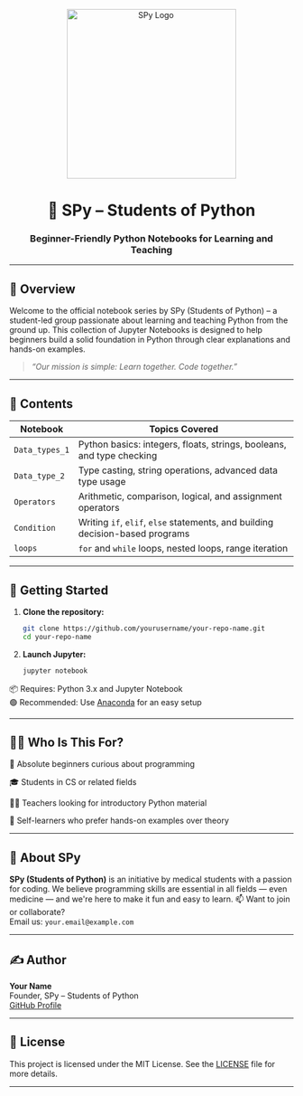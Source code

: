 
<p align="center">
  <img src="IMG_20250530_233423_934.jpg" alt="SPy Logo" width="300">
</p>

<h1 align="center">🐍 SPy – Students of Python</h1>
<h3 align="center">Beginner-Friendly Python Notebooks for Learning and Teaching</h3>

---

## 📘 Overview

Welcome to the official notebook series by SPy (Students of Python) – a student-led group passionate about learning and teaching Python from the ground up. This collection of Jupyter Notebooks is designed to help beginners build a solid foundation in Python through clear explanations and hands-on examples.

> _“Our mission is simple: Learn together. Code together.”_

---

## 📁 Contents

| Notebook         | Topics Covered                                                                 |
|------------------|---------------------------------------------------------------------------------|
| `Data_types_1`   | Python basics: integers, floats, strings, booleans, and type checking          |
| `Data_type_2`    | Type casting, string operations, advanced data type usage                      |
| `Operators`      | Arithmetic, comparison, logical, and assignment operators                      |
| `Condition`      | Writing `if`, `elif`, `else` statements, and building decision-based programs  |
| `loops`          | `for` and `while` loops, nested loops, range iteration                         |

---

## 🚀 Getting Started

1. **Clone the repository:**
   ```bash
   git clone https://github.com/yourusername/your-repo-name.git
   cd your-repo-name
   ```

2. **Launch Jupyter:**
   ```bash
   jupyter notebook
   ```

📦 Requires: Python 3.x and Jupyter Notebook  
🟢 Recommended: Use [Anaconda](https://www.anaconda.com/) for an easy setup

---

## 👩‍🏫 Who Is This For?

🧒 Absolute beginners curious about programming

🎓 Students in CS or related fields

👨‍🏫 Teachers looking for introductory Python material

🧠 Self-learners who prefer hands-on examples over theory

---

## 👥 About SPy

**SPy (Students of Python)** is an initiative by medical students with a passion for coding. We believe programming skills are essential in all fields — even medicine — and we're here to make it fun and easy to learn.
📫 Want to join or collaborate?  
Email us: `your.email@example.com`

---

## ✍️ Author

**Your Name**   
Founder, SPy – Students of Python  
[GitHub Profile](https://github.com/yourusername)

---

## 📄 License

This project is licensed under the MIT License. See the [LICENSE](LICENSE) file for more details.

---
